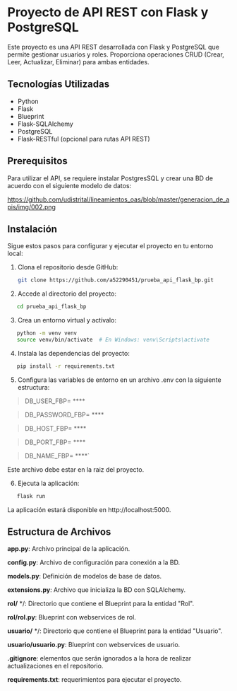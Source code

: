 # Proyecto de API REST con Flask y PostgreSQL

Este proyecto es una API REST desarrollada con Flask y PostgreSQL que permite gestionar usuarios y roles. Proporciona operaciones CRUD (Crear, Leer, Actualizar, Eliminar) para ambas entidades.

## Tecnologías Utilizadas

- Python
- Flask
- Blueprint
- Flask-SQLAlchemy
- PostgreSQL
- Flask-RESTful (opcional para rutas API REST)

## Prerequisitos

Para utilizar el API, se requiere instalar PostgresSQL y crear una BD de acuerdo con el siguiente modelo de datos:

https://github.com/udistrital/lineamientos_oas/blob/master/generacion_de_apis/img/002.png

## Instalación

Sigue estos pasos para configurar y ejecutar el proyecto en tu entorno local:

1. Clona el repositorio desde GitHub:

   ```bash
   git clone https://github.com/a52290451/prueba_api_flask_bp.git
   ```

2. Accede al directorio del proyecto:

```bash
   cd prueba_api_flask_bp
```

3. Crea un entorno virtual y actívalo:

```bash
   python -m venv venv
   source venv/bin/activate  # En Windows: venv\Scripts\activate   
```

4. Instala las dependencias del proyecto:

```bash
   pip install -r requirements.txt  
```

5. Configura las variables de entorno en un archivo .env con la siguiente estructura:

> DB_USER_FBP= ****

> DB_PASSWORD_FBP= ****

> DB_HOST_FBP= ****

> DB_PORT_FBP= ****

> DB_NAME_FBP= ****`

Este archivo debe estar en la raiz del proyecto.

6. Ejecuta la aplicación:

```bash
   flask run  
```

La aplicación estará disponible en http://localhost:5000.

## Estructura de Archivos

**app.py**: Archivo principal de la aplicación.

**config.py**: Archivo de configuración para conexión a la BD.

**models.py**: Definición de modelos de base de datos.

**extensions.py**: Archivo que inicializa la BD con SQLAlchemy.

**rol/** */: Directorio que contiene el Blueprint para la entidad "Rol".

**rol/rol.py**: Blueprint con webservices de rol.

**usuario/** */: Directorio que contiene el Blueprint para la entidad "Usuario".

**usuario/usuario.py**: Blueprint con webservices de usuario.

**.gitignore**: elementos que serán ignorados a la hora de realizar actualizaciones en el repositorio.

**requirements.txt**: requerimientos para ejecutar el proyecto.
